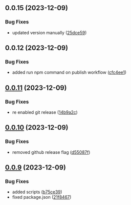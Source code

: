 

## 0.0.15 (2023-12-09)


### Bug Fixes

* updated version manually ([25dce59](https://github.com/Altruistiq/reef/commit/25dce593e62926511c67af81c81b9027093d1c7d))

## 0.0.12 (2023-12-09)


### Bug Fixes

* added run npm command on publish workflow ([cfc4ee1](https://github.com/Altruistiq/reef/commit/cfc4ee12ff24bf24d49715b2b0eb38eb239cbd70))

## [0.0.11](https://github.com/Altruistiq/reef/compare/v0.0.10...v0.0.11) (2023-12-09)


### Bug Fixes

* re enabled git release ([14b9a2c](https://github.com/Altruistiq/reef/commit/14b9a2c80b52e1b183eff2cd30e14dee4bf17141))

## [0.0.10](https://github.com/Altruistiq/reef/compare/v0.0.9...v0.0.10) (2023-12-09)


### Bug Fixes

* removed github release flag ([d55087f](https://github.com/Altruistiq/reef/commit/d55087f3313e1bfd355d7ae0bf5be4fdf958e8ef))

## [0.0.9](https://github.com/Altruistiq/reef/compare/v0.0.8...v0.0.9) (2023-12-09)


### Bug Fixes

* added scripts ([b75ce39](https://github.com/Altruistiq/reef/commit/b75ce399f1ae00502d16a4fb1e371934ac63e7fc))
* fixed package.json ([21f8467](https://github.com/Altruistiq/reef/commit/21f846778a1abb5c12d98038e5b180bf9f31de76))

